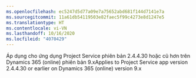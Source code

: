 ```yaml
---
ms.openlocfilehash: ec5247d5d77a09e7a75652abd681f144d7141e7a
ms.sourcegitcommit: 11a61db54119503e82faec5f99c4273e8d1247e5
ms.translationtype: HT
ms.contentlocale: vi-VN
ms.lasthandoff: 10/16/2020
ms.locfileid: "4070429"
---
```

<span data-ttu-id="1ab3f-101">Áp dụng cho ứng dụng Project Service phiên bản 2.4.4.30 hoặc cũ hơn trên Dynamics 365 (online) phiên bản 9.x</span><span class="sxs-lookup"><span data-stu-id="1ab3f-101">Applies to Project Service app version 2.4.4.30 or earlier on Dynamics 365 (online) version 9.x</span></span>
